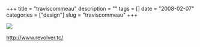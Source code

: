 +++
title = "traviscommeau"
description = ""
tags = []
date = "2008-02-07"
categories = ["design"]
slug = "traviscommeau"
+++


 

  <div id="screens-thumbs" class="clearfix">
    <div class="txt-center" id="design-submission"><a href="http://www.revolver.tc/"><img id='bluga-thumbnail-975' class='bluga-thumbnail large' src='http://media.konigi.com/bluga/
wt47f27ef562168_0.jpg'/></a></div>  
  </div>   
<p><a href="http://www.revolver.tc/">http://www.revolver.tc/</a></p>





